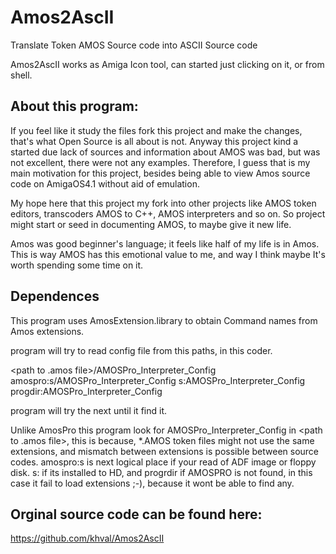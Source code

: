 # Amos2AscII
Translate Token AMOS Source code into ASCII Source code

Amos2AscII works as Amiga Icon tool, can started just clicking on it, or from shell.

About this program:
-------------------
If you feel like it study the files fork this project and make the changes, that's what Open Source is all about is not.
Anyway this project kind a started due lack of sources and information about AMOS was bad, but was not excellent, there were not any examples. Therefore, 
I guess that is my main motivation for this project, besides being able to view Amos source code on AmigaOS4.1 without aid of emulation.

My hope here that this project my fork into other projects like AMOS token editors, transcoders AMOS to C++, 
AMOS interpreters and so on. So project might start or seed in documenting AMOS, to maybe give it new life.

Amos was good beginner's language; it feels like half of my life is in Amos. This is way AMOS has this emotional value to me, and way I think maybe It's worth spending some time on it.

Dependences
-----------
This program uses AmosExtension.library to obtain Command names from Amos extensions.

program will try to read config file from this paths, in this coder.

<path to .amos file>/AMOSPro_Interpreter_Config
amospro:s/AMOSPro_Interpreter_Config
s:AMOSPro_Interpreter_Config
progdir:AMOSPro_Interpreter_Config

program will try the next until it find it.

Unlike AmosPro this program look for AMOSPro_Interpreter_Config in <path to .amos file>,
this is because, *.AMOS token files might not use the same extensions, and mismatch between 
extensions is possible between source codes. amospro:s is next logical place if your read of ADF image or floppy disk.
s: if its installed to HD, and progrdir if AMOSPRO is not found, in this case it fail to load extensions ;-), 
because it wont be able to find any.

Orginal source code can be found here:
--------------------------------------
https://github.com/khval/Amos2AscII
